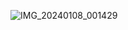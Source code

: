 ![IMG_20240108_001429](https://github.com/Rizwans-github/Exam-Score-Analysis/assets/141806496/539abbf7-c503-412a-ae3b-743514db142a)
